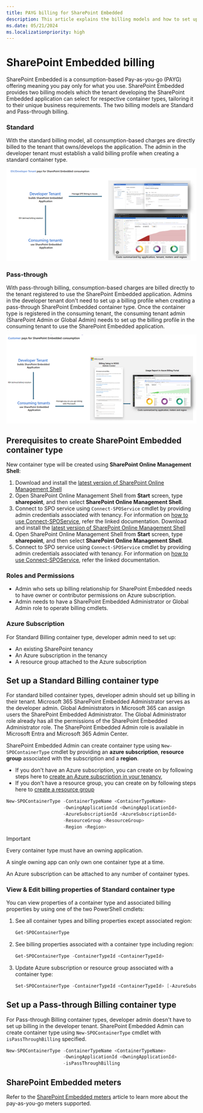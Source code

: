 ```yaml
---
title: PAYG billing for SharePoint Embedded
description: This article explains the billing models and how to set up PAYG billing.
ms.date: 05/21/2024
ms.localizationpriority: high
---
```


# SharePoint Embedded billing

SharePoint Embedded is a consumption-based Pay-as-you-go (PAYG) offering meaning you pay only for what you use. SharePoint Embedded provides two billing models which the tenant developing the SharePoint Embedded application can select for respective container types, tailoring it to their unique business requirements. The two billing models are Standard and Pass-through billing.

### Standard

With the standard billing model, all consumption-based charges are directly billed to the tenant that owns/develops the application. The admin in the developer tenant  must establish a valid billing profile when creating a standard container type.

![Standard](../../../images/1bill521.png)

### Pass-through

With pass-through billing, consumption-based charges are billed directly to the tenant registered to use the SharePoint Embedded application. Admins in the developer tenant don't need to set up a billing profile when creating a pass-through SharePoint Embedded container type. Once the container type is registered in the consuming tenant, the consuming tenant admin (SharePoint Admin or Global Admin) needs to set up the billing profile in the consuming tenant to use the SharePoint Embedded application.

![Pass Through](../../../images/2bill521.png)

## Prerequisites to create SharePoint Embedded container type
New container type will be created using **SharePoint Online Management Shell**:
1. Download and install the [latest version of SharePoint Online Management Shell](https://www.microsoft.com/download/details.aspx?id=35588)
1. Open SharePoint Online Management Shell from **Start** screen, type **sharepoint**, and then select **SharePoint Online Management Shell**.
1. Connect to SPO service using `Connect-SPOService` cmdlet by providing admin credentials associated with tenancy. For information on [how to use Connect-SPOService](/powershell/module/sharepoint-online/connect-sposervice), refer the linked documentation. Download and install the [latest version of SharePoint Online Management Shell](https://www.microsoft.com/download/details.aspx?id=35588)
1. Open SharePoint Online Management Shell from **Start** screen, type **sharepoint**, and then select **SharePoint Online Management Shell**.
1. Connect to SPO service using `Connect-SPOService` cmdlet by providing admin credentials associated with tenancy. For information on [how to use Connect-SPOService](/powershell/module/sharepoint-online/connect-sposervice), refer the linked documentation.


### Roles and Permissions

- Admin who sets up billing relationship for SharePoint Embedded needs to have owner or contributor permissions on Azure subscription.
- Admin needs to have a SharePoint Embedded Administrator or Global Admin role to operate billing cmdlets.

### Azure Subscription
For Standard Billing container type, developer admin need to set up:
- An existing SharePoint tenancy
- An Azure subscription in the tenancy
- A resource group attached to the Azure subscription

## Set up a Standard Billing container type

For standard billed container types, developer admin should set up billing in their tenant. Microsoft 365 SharePoint Embedded Administrator serves as the developer admin. Global Administrators in Microsoft 365 can assign users the SharePoint Embedded Administrator. The Global Administrator role already has all the permissions of the SharePoint Embedded Administrator role. The SharePoint Embedded Admin role is available in Microsoft Entra and Microsoft 365 Admin Center.

SharePoint Embedded Admin can create container type using `New-SPOContainerType` cmdlet by providing an **azure subscription**, **resource group** associated with the subscription and a **region**.
- If you don't have an Azure subscription, you can create on by following steps here to [create an Azure subscription in your tenancy](/azure/cloud-adoption-framework/ready/azure-best-practices/initial-subscriptions),
- If you don't have a resource group, you can create on by following steps here to [create a resource group](/azure/azure-resource-manager/management/manage-resource-groups-portal)

```powershell
New-SPOContainerType -ContainerTypeName <ContainerTypeName>
                     -OwningApplicationId <OwningApplicationId>
                     -AzureSubscriptionId <AzureSubscriptionId>
                     -ResourceGroup <ResourceGroup>
                     -Region <Region>
```

> [!IMPORTANT]
> Every container type must have an owning application.
>
> A single owning app can only own one container type at a time.
>
> An Azure subscription can be attached to any number of container types.

### View & Edit billing properties of Standard container type

You can view properties of a container type and associated billing properties by using one of the two PowerShell cmdlets:

1. See all container types and billing properties except associated region:

    ```powershell
    Get-SPOContainerType
    ```

1. See billing properties associated with a container type including region:

    ```powershell
    Get-SPOContainerType -ContainerTypeId <ContainerTypeId>
    ```

1. Update Azure subscription or resource group associated with a container type:

    ```powershell
    Set-SPOContainerType -ContainerTypeId <ContainerTypeId> [-AzureSubscriptionId <AzureSubscriptionId>] [-ResourceGroup <ResourceGroup>]
    ```


## Set up a Pass-through Billing container type
For Pass-through Billing container types, developer admin doesn't have to set up billing in the developer tenant. SharePoint Embedded Admin can create container type using `New-SPOContainerType` cmdlet with  `isPassThroughBilling` specified.

```powershell
New-SPOContainerType -ContainerTypeName <ContainerTypeName>
                     -OwningApplicationId <OwningApplicationId>
                     -isPassThroughBilling 
```

## SharePoint Embedded meters

Refer to the [SharePoint Embedded meters](meters.md) article to learn more about the pay-as-you-go meters supported.
